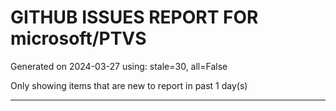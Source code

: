 
# GITHUB ISSUES REPORT FOR microsoft/PTVS


Generated on 2024-03-27 using: stale=30, all=False


Only showing items that are new to report in past 1 day(s)


---
